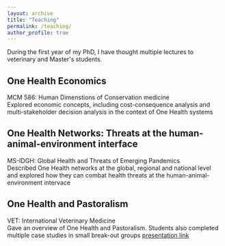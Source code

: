 ```yaml
---
layout: archive
title: "Teaching"
permalink: /teaching/
author_profile: true
---
```


During the first year of my PhD, I have thought multiple lectures to veterinary and Master's students.

## One Health Economics
  MCM 586: Human Dimenstions of Conservation medicine  
  Explored economic concepts, including cost-consequence analysis and multi-stakeholder decision analysis in the context of One Health systems

## One Health Networks: Threats at the human-animal-environment interface
  MS-IDGH: Global Health and Threats of Emerging Pandemics  
  Described One Health networks at the global, regional and national level and explored how they can combat health threats at the human-animal-environment intervace
  
  ## One Health and Pastoralism
  VET: International Veterinary Medicine  
  Gave an overview of One Health and Pastoralism. Students also completed multiple case studies in small break-out groups
  [presentation link](https://www.icloud.com/keynote/024f54e8nWe8HETuLMleNqMUA#Evan_Griffith_One_Health_and_Pastoralism) 
